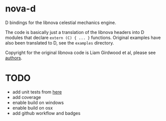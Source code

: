 # nova-d

D bindings for the libnova celestial mechanics engine.

The code is basically just a translation of the libnova headers into D modules that declare `extern (C) { ... }` functions.
Original examples have also been translated to D, see the `examples` directory.

Copyright for the original libnova code is Liam Girdwood et al, please see [authors](https://sourceforge.net/p/libnova/libnova/ci/master/tree/AUTHORS).

# TODO

* add unit tests from [here](https://sourceforge.net/p/libnova/libnova/ci/master/tree/lntest/test.c)
* add coverage
* enable build on windows
* enable build on osx
* add github workflow and badges
